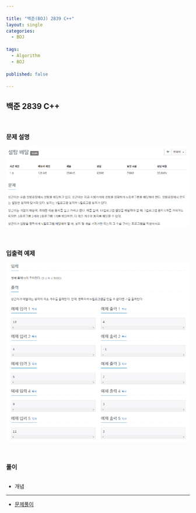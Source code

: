 ```yaml
---

title: "백준(BOJ) 2839 C++"
layout: single
categories:
  - BOJ

tags:
  - Algorithm
  - BOJ

published: false

---
```


## 백준 2839 C++

<br>

### 문제 설명

![image-20230101001723831](/assets/images/2023-1-1-BOJ2839/image-20230101001723831.png)

<br>

### 입출력 예제

![image-20230101001737615](/assets/images/2023-1-1-BOJ2839/image-20230101001737615.png)

<br>

### 풀이

```cpp
```

- 개념

---

- [문제풀이](https://www.acmicpc.net/user/malove8466)

